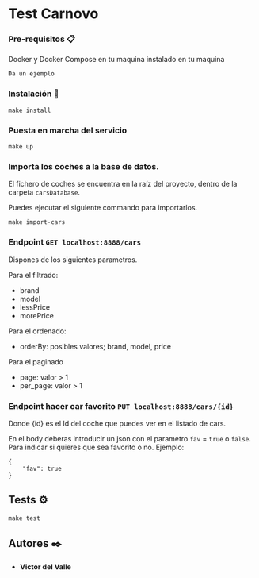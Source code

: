 # Test Carnovo


### Pre-requisitos 📋

Docker y Docker Compose en tu maquina instalado en tu maquina

```
Da un ejemplo
```

### Instalación 🔧

```
make install 
```

### Puesta en marcha del servicio

```
make up 
```

### Importa los coches a la base de datos.

El fichero de coches se encuentra en la raíz del proyecto, dentro de la carpeta `carsDatabase`.

Puedes ejecutar el siguiente commando para importarlos. 

```
make import-cars
```

### Endpoint `GET localhost:8888/cars`


Dispones de los siguientes parametros. 

Para el filtrado:
- brand
- model
- lessPrice
- morePrice

Para el ordenado: 
- orderBy: posibles valores; brand, model, price

Para el paginado
- page: valor > 1
- per_page: valor > 1


### Endpoint hacer car favorito `PUT localhost:8888/cars/{id}`

Donde {id} es el Id del coche que puedes ver en el listado de cars.

En el body deberas introducir un json con el parametro `fav` = `true` o `false`. Para indicar si quieres que sea favorito o no.
Ejemplo:

```
{
    "fav": true
}
```


## Tests ⚙️

```
make test
```


## Autores ✒️

* **Victor del Valle**